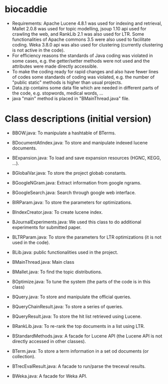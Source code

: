 # biocaddie
- Requirements: Apache Lucene 4.8.1 was used for indexing and retrieval, Mallet 2.0.8 was used for topic modelling, jsoup 1.10 api used for crawling the web, and RankLib 2.1 was also used for LTR. Some functionalities of Apache commons 3.5 were also used to facilitate coding. Weka 3.8.0 api was also used for clustering (currently clustering is not active in the code).
- For efficiency reasons the standards of Java coding was violated in some cases, e.g. the getter/setter methods were not used and the attributes were made directly accessible.
- To make the coding ready for rapid changes and also have fewer lines of codes some standards of coding was violated, e.g. the number of "public static" methods is higher than usual projects.
- Data.zip contains some data file which are needed in different parts of the code, e.g. stopwords, medical words, ...
- java "main" method is placed in "BMainThread.java" file. 

# Class descriptions (initial version)
+ BBOW.java: 
To manipulate a hashtable of BTerms.

+ BDocumentAtIndex.java: 
To store and manipulate indexed lucene documents.

+ BExpansion.java: 
To load and save expansion resources (HGNC, KEGG, ...).

+ BGlobalVar.java: 
To store the project globab constants.

+ BGoogleNGram.java: 
Extract information from google ngrams.

+ BGoogleSearch.java: 
Search through google web interface.

+ BIRParam.java: 
To store the parameters for optimizations.

+ BIndexCreator.java: 
To create lucene index.

+ BJournalExperiments.java: 
We used this class to do additional experiments for submitted paper.

+ BLTRParam.java: 
To store the parameters for LTR optimizations (it is not used in the code).

+ BLib.java: 
public functionalities used in the project.

+ BMainThread.java: 
Main class

+ BMallet.java: 
To find the topic distributions.

+ BOptimize.java: 
To tune the system (the parts of the code is in this class)

+ BQuery.java: 
To store and manipulate the official queries.

+ BQueryChainResult.java: 
To store a series of queries.

+ BQueryResult.java: 
To store the hit list retrieved using Lucene.

+ BRankLib.java: 
To re-rank the top documents in a list using LTR.

+ BStandardMethods.java: 
A facade for Lucene API (the Lucene API is not directly accessed in other classes).

+ BTerm.java: 
To store a term information in a set od documents (or collection).

+ BTrecEvalResult.java: 
A facade to run/parse the treceval results.

+ BWeka.java: 
A facade for Weka API.
